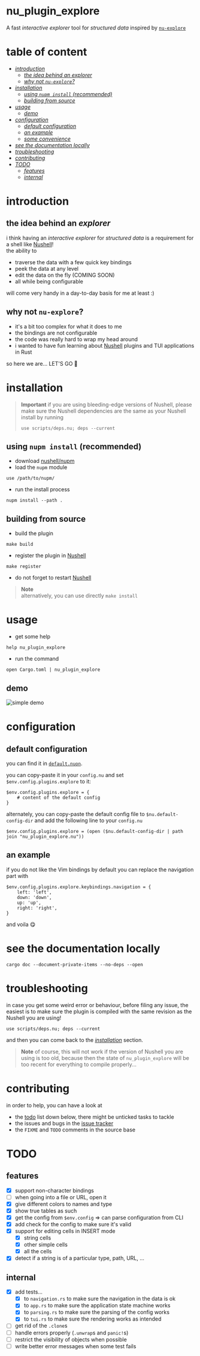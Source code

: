 # nu_plugin_explore
A fast *interactive explorer* tool for *structured data* inspired by [`nu-explore`]

# table of content
- [*introduction*](#introduction)
    - [*the idea behind an explorer*](#the-idea-behind-an-explorer)
    - [*why not `nu-explore`?*](#why-not-nu-explore)
- [*installation*](#installation)
    - [*using `nupm install` (recommended)*](#using-nupm-install-recommended)
    - [*building from source*](#building-from-source)
- [*usage*](#usage)
    - [*demo*](#demo)
- [*configuration*](#configuration)
    - [*default configuration*](#default-configuration)
    - [*an example*](#an-example)
    - [*some convenience*](#-some-convenience)
- [*see the documentation locally*](#see-the-documentation-locally)
- [*troubleshooting*](#troubleshooting)
- [*contributing*](#contributing)
- [*TODO*](#todo)
    - [*features*](#features)
    - [*internal*](#internal)

# introduction
## the idea behind an *explorer*
i think having an *interactive explorer* for *structured data* is a requirement for a shell like
[Nushell]!  
the ability to
- traverse the data with a few quick key bindings
- peek the data at any level
- edit the data on the fly (COMING SOON)
- all while being configurable

will come very handy in a day-to-day basis for me at least :)

## why not `nu-explore`?
- it's a bit too complex for what it does to me
- the bindings are not configurable
- the code was really hard to wrap my head around
- i wanted to have fun learning about [Nushell] plugins and TUI applications in Rust

so here we are... LET'S GO :muscle:

# installation
> **Important**
> if you are using bleeding-edge versions of Nushell, please make sure the
> Nushell dependencies are the same as your Nushell install by running
> ```nushell
> use scripts/deps.nu; deps --current
> ```

## using `nupm install` (recommended)
- download [nushell/nupm](https://github.com/nushell/nupm)
- load the `nupm` module
```nushell
use /path/to/nupm/
```
- run the install process
```nushell
nupm install --path .
```
## building from source
- build the plugin
```shell
make build
```
- register the plugin in [Nushell]
```nushell
make register
```
- do not forget to restart [Nushell]

> **Note**  
> alternatively, you can use directly `make install`

# usage
- get some help
```nushell
help nu_plugin_explore
```
- run the command
```nushell
open Cargo.toml | nu_plugin_explore
```

## demo
![simple demo](examples/demo.gif)

# configuration
## default configuration
you can find it in [`default.nuon`](./examples/config/default.nuon).

you can copy-paste it in your `config.nu` and set `$env.config.plugins.explore` to it:
```nushell
$env.config.plugins.explore = {
    # content of the default config
}
```
alternately, you can copy-paste the default config file to `$nu.default-config-dir` and add the following line to your `config.nu`
```nushell
$env.config.plugins.explore = (open ($nu.default-config-dir | path join "nu_plugin_explore.nu"))
```

## an example
if you do not like the Vim bindings by default you can replace the navigation part with
```nushell
$env.config.plugins.explore.keybindings.navigation = {
    left: 'left',
    down: 'down',
    up: 'up',
    right: 'right',
}
```
and voila :yum:

# see the documentation locally
```nushell
cargo doc --document-private-items --no-deps --open
```

# troubleshooting
in case you get some weird error or behaviour, before filing any issue, the
easiest is to make sure the plugin is compiled with the same revision as the
Nushell you are using!
```nushell
use scripts/deps.nu; deps --current
```
and then you can come back to the [*installation*](#installation) section.

> **Note**
> of course, this will not work if the version of Nushell you are using is too
> old, because then the state of `nu_plugin_explore` will be too recent for
> everything to compile properly...

# contributing
in order to help, you can have a look at
- the [todo](#todo) list down below, there might be unticked tasks to tackle
- the issues and bugs in the [issue tracker](https://github.com/amtoine/nu_plugin_explore/issues)
- the `FIXME` and `TODO` comments in the source base

# TODO
## features
- [x] support non-character bindings
- [ ] when going into a file or URL, open it
- [x] give different colors to names and type
- [x] show true tables as such
- [x] get the config from `$env.config` => can parse configuration from CLI
- [x] add check for the config to make sure it's valid
- [x] support for editing cells in INSERT mode
  - [x] string cells
  - [x] other simple cells
  - [x] all the cells
- [x] detect if a string is of a particular type, path, URL, ...

## internal
- [x] add tests...
  - [x] to `navigation.rs` to make sure the navigation in the data is ok
  - [x] to `app.rs` to make sure the application state machine works
  - [x] to `parsing.rs` to make sure the parsing of the config works
  - [x] to `tui.rs` to make sure the rendering works as intended
- [ ] get rid of the `.clone`s
- [ ] handle errors properly (`.unwrap`s and `panic!`s)
- [ ] restrict the visibility of objects when possible
- [ ] write better error messages when some test fails

[Nushell]: https://nushell.sh
[nushell/nushell]: https://github.com/nushell/nushell
[`nu-explore`]: https://crates.io/crates/nu-explore

[`nu-plugin`]: https://crates.io/crates/nu-plugin
[`nu-protocol`]: https://crates.io/crates/nu-protocol
[crates.io]: https://crates.io
